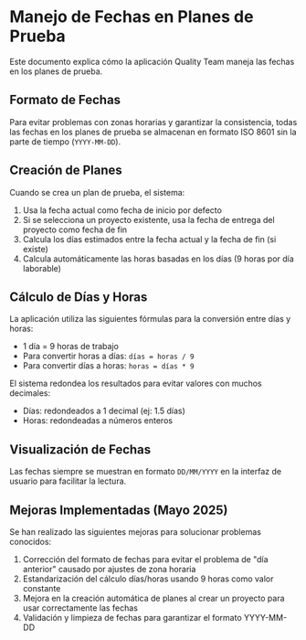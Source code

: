 # Manejo de Fechas en Planes de Prueba

Este documento explica cómo la aplicación Quality Team maneja las fechas en los planes de prueba.

## Formato de Fechas

Para evitar problemas con zonas horarias y garantizar la consistencia, todas las fechas en los planes de prueba se almacenan en formato ISO 8601 sin la parte de tiempo (`YYYY-MM-DD`).

## Creación de Planes

Cuando se crea un plan de prueba, el sistema:

1. Usa la fecha actual como fecha de inicio por defecto
2. Si se selecciona un proyecto existente, usa la fecha de entrega del proyecto como fecha de fin
3. Calcula los días estimados entre la fecha actual y la fecha de fin (si existe)
4. Calcula automáticamente las horas basadas en los días (9 horas por día laborable)

## Cálculo de Días y Horas

La aplicación utiliza las siguientes fórmulas para la conversión entre días y horas:

- 1 día = 9 horas de trabajo
- Para convertir horas a días: `días = horas / 9`
- Para convertir días a horas: `horas = días * 9`

El sistema redondea los resultados para evitar valores con muchos decimales:
- Días: redondeados a 1 decimal (ej: 1.5 días)
- Horas: redondeadas a números enteros

## Visualización de Fechas

Las fechas siempre se muestran en formato `DD/MM/YYYY` en la interfaz de usuario para facilitar la lectura.

## Mejoras Implementadas (Mayo 2025)

Se han realizado las siguientes mejoras para solucionar problemas conocidos:

1. Corrección del formato de fechas para evitar el problema de "día anterior" causado por ajustes de zona horaria
2. Estandarización del cálculo días/horas usando 9 horas como valor constante
3. Mejora en la creación automática de planes al crear un proyecto para usar correctamente las fechas
4. Validación y limpieza de fechas para garantizar el formato YYYY-MM-DD
